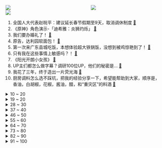 <div >
	<a style="float:left;width:55%;" href = "https://github.com/anuraghazra/github-readme-stats">
	 <img src = "https://github-readme-stats.vercel.app/api?username=iuuuuuaena&theme=buefy&show_icons=true"/>
	</a>
	<a  style="float:right;width:45%" href = "https://github.com/anuraghazra/github-readme-stats">
	 <img  src="https://github-readme-stats.vercel.app/api/top-langs/?username=anuraghazra&layout=compact"/>
	</a>
	</div>

[![](https://img.shields.io/badge/jxd-@jxdgogogo.xyz-yellowgreen.svg)](https://www.jxdgogogo.xyz)<br>
1. 全国人大代表赵皖平：建议延长春节假期至9天，取消调休制度 [:link:](//www.bilibili.com/video/BV13Y4y117Ab) <br>
2. 《原神》角色演示-「迪希雅：炎狮灼烁」 [:link:](//www.bilibili.com/video/BV1Fo4y1a7Q9) <br>
3. 我们要办婚礼了！ [:link:](//www.bilibili.com/video/BV1aA411y7kD) <br>
4. 原告，达利园软面包！ [:link:](//www.bilibili.com/video/BV1Z24y1G7mT) <br>
5. 第一次来广东县城吃饭，本想体验超大铁锅饭，没想到被鸡惊艳到了！ [:link:](//www.bilibili.com/video/BV1fs4y1j7hD) <br>
6. 只有我在这些事情上敏感吗？！ [:link:](//www.bilibili.com/video/BV1224y1V7Vm) <br>
7. 《阳光开朗小女孩》 [:link:](//www.bilibili.com/video/BV1eb411X7Br) <br>
8. UP主们都怎么做字幕？调研100位UP，他们的秘密是... [:link:](//www.bilibili.com/video/BV1GY4y1U7oq) <br>
9. 我花了三年，终于造出一片荧光海 [:link:](//www.bilibili.com/video/BV1hj411g7gg) <br>
10. 厨房调料怎么选不踩坑，把我的经验分享一下，希望能帮助到大家，顺序是，香油，白胡椒，花椒，酱油，醋，和“重灾区”的料酒 [:link:](//www.bilibili.com/video/BV1ko4y1a7sW) <br>
<details>
<summary>10 ~ 20</summary>

11. 被爱当然值得记录啦 [:link:](//www.bilibili.com/video/BV1z24y1G7Bk) <br>
12. 应该没有大厨教你如何洗菜 [:link:](//www.bilibili.com/video/BV1hs4y1o7g7) <br>
13. 骑行去漠河，还剩一百公里，流浪中国即将结束 [:link:](//www.bilibili.com/video/BV1Ws4y177kN) <br>
14. 第一次当伴郎，没什么经验～ [:link:](//www.bilibili.com/video/BV1Vo4y1r74s) <br>
15. 片 名 为 寄 22 [:link:](//www.bilibili.com/video/BV1a54y137xm) <br>
16. 【原神】米哈游最感人的伏笔！原来一切早有预兆！ [:link:](//www.bilibili.com/video/BV1H84y1E742) <br>
17. 世界第一！我们破解了《柠檬小姐》里的全部秘密！ [:link:](//www.bilibili.com/video/BV1V24y1V7WG) <br>
18. 这把七圣召唤，一辈子只能玩一次 [:link:](//www.bilibili.com/video/BV1wY4y1m7He) <br>
19. 爆肝23天用MC还原层岩巨渊  复刻原神1600米高度差【MC还原提瓦特#01层岩篇】 [:link:](//www.bilibili.com/video/BV1sb411X7Vh) <br>
</details>
<details>
<summary>19 ~ 20</summary>

20. 【亮记生物鉴定】网络热传生物鉴定47 [:link:](//www.bilibili.com/video/BV1yM411j7NG) <br>
21. 我瞎编了一个护肤成分，请了位明星“代言”... [:link:](//www.bilibili.com/video/BV12Y4y127rj) <br>
22. 老师，别骂了 [:link:](//www.bilibili.com/video/BV13Y4y1m77r) <br>
23. 警告！观看可能会造成认知污染《动物园怪谈》游戏全结局实况流程！ [:link:](//www.bilibili.com/video/BV1DA411y7Ep) <br>
24. 好怪，再看一眼 [:link:](//www.bilibili.com/video/BV1G84y1n74D) <br>
25. 【爆肝1000+张】流汗吧！原神少女 [:link:](//www.bilibili.com/video/BV1HT411v7NG) <br>
26. 把我整不会了。。。 [:link:](//www.bilibili.com/video/BV1Cv4y1e7Pc) <br>
27. 在MC里，耗时298个小时，还原二战！ [:link:](//www.bilibili.com/video/BV1BA411C73y) <br>
28. 人工智能帮我推荐餐厅，结果选了我们最讨厌的一家？【凭啥这么贵ep53-蓝蛙】 [:link:](//www.bilibili.com/video/BV1G84y1E7m6) <br>
</details>
<details>
<summary>28 ~ 30</summary>

29. 【罗翔】“开盲盒”执法？寻衅滋事到底该不该取消？ [:link:](//www.bilibili.com/video/BV13s4y1L7p4) <br>
30. 【中英字幕】剪刀石头布，但是AI作画 [:link:](//www.bilibili.com/video/BV1UY4y127Eb) <br>
31. 深度|| 蜀亡前夜，蜀汉如何信仰崩塌？ [:link:](//www.bilibili.com/video/BV11M4y1d7uu) <br>
32. 我被抖音50万粉丝博主抄袭了！做了三年的视频成果被窃取！ [:link:](//www.bilibili.com/video/BV1Lj411G7Fn) <br>
33. 印度美食在人们心中的分量越来越大条了 [:link:](//www.bilibili.com/video/BV1i54y137xh) <br>
34. 做一个外卖骑手能赚多少钱？还能倒贴钱？【慧小媛】 [:link:](//www.bilibili.com/video/BV1a84y1E7bw) <br>
35. 时隔9年重回特斯拉上班，比做UP主还卷? [:link:](//www.bilibili.com/video/BV1Ag4y1n75Y) <br>
36. 带你们看看我一天都在干啥，这样的生活你们喜欢吗？ [:link:](//www.bilibili.com/video/BV1m84y177TT) <br>
37. 五个大肉，这才是坦克荣耀！ [:link:](//www.bilibili.com/video/BV1yM411j7dD) <br>
</details>
<details>
<summary>37 ~ 40</summary>

38. 8只番茄，不加水，炖牛肉，快去试！！ [:link:](//www.bilibili.com/video/BV1UA411C71Z) <br>
39. 村民把坟地借给漠叔拍戏，分文不取，漠叔欠淄博老乡一次宣传 [:link:](//www.bilibili.com/video/BV1xj411G7n8) <br>
40. 假如来到上海 我有不一样的玩法 [:link:](//www.bilibili.com/video/BV1wg4y1n7iL) <br>
41. 神 秘 的 男 人 们 4 [:link:](//www.bilibili.com/video/BV1No4y1r7fz) <br>
42. 十块钱，十分钟，九道省钱极速早餐，既快又省还要够手残 [:link:](//www.bilibili.com/video/BV1C24y1G7TE) <br>
43. 新结局出现，柠檬小姐的身体中竟然藏着恶魔？ [:link:](//www.bilibili.com/video/BV1iL411Z7rs) <br>
44. 京 海 军 火 商 [:link:](//www.bilibili.com/video/BV1c24y1V7m4) <br>
45. 复制百万点赞10道中式素菜，素食婆婆狂喜！肉食公公哭泣！ [:link:](//www.bilibili.com/video/BV1MA411y7sU) <br>
46. 试吃封神级“童年洗脑广告产品”究竟是个啥味道？？？ [:link:](//www.bilibili.com/video/BV1uj411G7tu) <br>
</details>
<details>
<summary>46 ~ 50</summary>

47. 1000块一口的番茄酱 复刻出来是什么味道 [:link:](//www.bilibili.com/video/BV1qY411C7GS) <br>
48. [GOING SEVENTEEN] EP.65 GOING公司郊游会 [:link:](//www.bilibili.com/video/BV1Ts4y1L7L9) <br>
49. “这个世界总要允许普通人存在吧” [:link:](//www.bilibili.com/video/BV1cY4y117YW) <br>
50. BBGG正义质疑狮子喵！请你回应 [:link:](//www.bilibili.com/video/BV1y24y1G77C) <br>
51. 【怀旧经典】阿桑《一直很安静》经典神曲！《仙剑奇侠传》插曲 [:link:](//www.bilibili.com/video/BV1Zj41137VN) <br>
52. 她自有她的风情 [:link:](//www.bilibili.com/video/BV1RY4y1y7PZ) <br>
53. 那个差点被送人的女孩长大了 [:link:](//www.bilibili.com/video/BV1LY4y1175J) <br>
54. 如何区分原浆和泡水的科技虾仁 [:link:](//www.bilibili.com/video/BV1hM4y1R72L) <br>
55. 嘴同行，躲前任，轰全场……这些典礼修罗场也太刺激了！ [:link:](//www.bilibili.com/video/BV1tj411g7ZF) <br>
</details>
<details>
<summary>55 ~ 60</summary>

56. 3月1日退税开始了！3个技巧让你多退几千块，速来！【深蓝保】 [:link:](//www.bilibili.com/video/BV1ET411v71d) <br>
57. 我终于把《宋玉章》给搞出来了！！！ [:link:](//www.bilibili.com/video/BV1Db411D7H3) <br>
58. 每天都是在不断的崩溃，又不断的自愈中度过，少看一会手机，多做一点事，换来的是一个开心的妻子和温暖的家庭 [:link:](//www.bilibili.com/video/BV1mX4y1Q7GL) <br>
59. 《狂  飙》但是吉他配音 [:link:](//www.bilibili.com/video/BV15D4y1u72p) <br>
60. 就离谱！到底是谁发明的这种吃法？！ [:link:](//www.bilibili.com/video/BV15s4y1f7dT) <br>
61. “夕阳下的舞者” [:link:](//www.bilibili.com/video/BV1nX4y197c7) <br>
62. 正吃路边摊臭豆腐淀粉肠遇到新型骗局正吃路边摊臭豆腐淀粉肠遇到新型骗局笔记 [:link:](//www.bilibili.com/video/BV1Dy4y1o7uq) <br>
63. “多年以后再看，才明白这些话多么讽刺！” [:link:](//www.bilibili.com/video/BV1Z54y1g78p) <br>
64. 王志猩你自己一个学校，我没开玩笑。 [:link:](//www.bilibili.com/video/BV1RT411e7Vr) <br>
</details>
<details>
<summary>64 ~ 70</summary>

65. 【假装讲电影】19岁美少女狂追45岁大叔，每天表白！大叔很慌！ [:link:](//www.bilibili.com/video/BV1mL411Z7YC) <br>
66. 我再也不想和我爸说话了！他的梗都太烂了！ [:link:](//www.bilibili.com/video/BV17Y4y1m78G) <br>
67. 这特产我应该是再也不会碰了 [:link:](//www.bilibili.com/video/BV1Bb411X7F6) <br>
68. 大补之物，超大乳山生蚝刺身，一口下去差点把我给送走 [:link:](//www.bilibili.com/video/BV1tj411g7mN) <br>
69. 静电章鱼 [:link:](//www.bilibili.com/video/BV1JM4y1f7Kx) <br>
70. 黑人穿越被当成奴隶拍卖 直接笑尿《穿越之旅》完整版 [:link:](//www.bilibili.com/video/BV1224y1J7iD) <br>
71. 小丑偶遇马儿，三分多钟颗粒无收，马儿仰天长啸～ [:link:](//www.bilibili.com/video/BV1Lj411g7CZ) <br>
72. STUDY WITH MIKU - part1 - [:link:](//www.bilibili.com/video/BV1hA411y7UC) <br>
73. 恋爱16年不结婚，分手要付青春损失费？别太双标了！ [:link:](//www.bilibili.com/video/BV1cL411Z7SA) <br>
</details>
<details>
<summary>73 ~ 80</summary>

74. 原神首个自动战斗角色！海染套迪希雅挂机击杀90级若陀龙王！ [:link:](//www.bilibili.com/video/BV1a54y137WH) <br>
75. 肯爷爷新品瀑布芝士牛肉堡,单点34元,真的有那么多芝士吗? [:link:](//www.bilibili.com/video/BV1sL411Z7hA) <br>
76. 外面7快一碗伤心凉粉，在家3块都不要，做法比喝水都要简单 [:link:](//www.bilibili.com/video/BV1ig4y1H7vF) <br>
77. 艾莉被咬，感染的真相…精讲《最后生还者》第7集（含剧集评价，彩蛋分享）【墨菲】 [:link:](//www.bilibili.com/video/BV13j411g7sV) <br>
78. 细读经典：30多年前的国产电影有多敢拍？ [:link:](//www.bilibili.com/video/BV1zv4y1a7o2) <br>
79. 来感受一下人声的震撼 [:link:](//www.bilibili.com/video/BV1pM411j7MS) <br>
80. 青岛12元毛蛋自助，一次吃50个终身免单，下了高铁就去挑战，能成功吗？ [:link:](//www.bilibili.com/video/BV1BD4y1u7pN) <br>
81. 【屠洪刚】再度诠释经典《霸王别姬》，道不完霸王虞姬千年泪，唱不尽豪情万丈英雄志！ [:link:](//www.bilibili.com/video/BV1HM411j7zd) <br>
82. 我婆婆把我爸折腾废了 [:link:](//www.bilibili.com/video/BV1k84y1N7yb) <br>
</details>
<details>
<summary>82 ~ 90</summary>

83. 这就是阿曼达的真面目？阿曼达冒险家全新版本 [:link:](//www.bilibili.com/video/BV1iD4y137Lu) <br>
84. 「HYK」闲置手机、平板、耳机 ，价格你定，交个朋友！ [:link:](//www.bilibili.com/video/BV1mM4y1o73F) <br>
85. 总结一下在家的那些怪癖！你都中了几样？欢迎补充！ [:link:](//www.bilibili.com/video/BV1GL411Z7Dt) <br>
86. “7岁儿子教育妈妈”冲上热搜：这种家庭怪象值得警惕 [:link:](//www.bilibili.com/video/BV1o24y1G721) <br>
87. 一位农夫不慎把兽用抗生素注射进了他的大腿，这是他的器官发生的变化 [:link:](//www.bilibili.com/video/BV1UY411r7Vv) <br>
88. 跟三年没见的弟弟 边吃200元烤串边尬聊 [:link:](//www.bilibili.com/video/BV1fY411r7YC) <br>
89. 汪淼：这把高端局！ [:link:](//www.bilibili.com/video/BV1Bb411X793) <br>
90. mystery of love [:link:](//www.bilibili.com/video/BV1m84y1774Z) <br>
91. 《画江湖之不良人》第六季OP《天下劫》！ [:link:](//www.bilibili.com/video/BV13s4y1L7SM) <br>
</details>
<details>
<summary>91 ~ 100</summary>

92. 奶嗝文学是什么梗【梗指南】 [:link:](//www.bilibili.com/video/BV1A24y1V7U3) <br>
93. 索隆身世终于公布！山治外骨骼之谜！众多人物设定补完，和之国篇最后的填坑，海贼王105卷SBS专栏解读 [:link:](//www.bilibili.com/video/BV1YA411y7yw) <br>
94. 【原神揭开】迪希雅全方位攻略，大招有何用？与盾/奶的区别？堆生命值吗？ [:link:](//www.bilibili.com/video/BV1io4y1a7qi) <br>
95. 按照观众描述画美少女2.0 [:link:](//www.bilibili.com/video/BV1oo4y1677q) <br>
96. 用原子之心的方式打开橘子洲 [:link:](//www.bilibili.com/video/BV1z24y1G7oh) <br>
97. 看看我的家族基因吧～ [:link:](//www.bilibili.com/video/BV1GM411w76X) <br>
98. 阿努城堡 我的世界永恒的MC生存 二周目EP22 [:link:](//www.bilibili.com/video/BV1hs4y1o7JJ) <br>
99. 卖掉用了一年的iPhone13 Pro Max之后，我做的第一件事！feat. iPhone14 Pro Max｜大耳朵TV [:link:](//www.bilibili.com/video/BV1q54y137Hj) <br>
100. 军衔科普来了，如何通过军衔辨别军人的等级？ [:link:](//www.bilibili.com/video/BV16o4y1a7on) <br>
</details>
